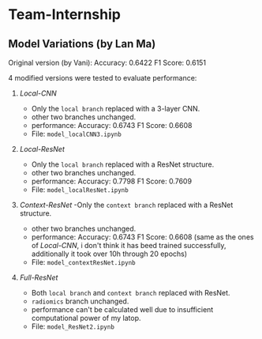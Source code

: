 # Team-Internship

## Model Variations (by Lan Ma)
Original version (by Vani): Accuracy: 0.6422 F1 Score: 0.6151

4 modified versions were tested to evaluate performance:
1. *Local-CNN*  
   - Only the `local branch` replaced with a 3-layer CNN.  
   - other two branches unchanged.
   - performance:  Accuracy: 0.6743  F1 Score: 0.6608
   - File: `model_localCNN3.ipynb`

2. *Local-ResNet*
   - Only the `local branch` replaced with a ResNet structure.  
   - other two branches unchanged.
   - performance:  Accuracy: 0.7798  F1 Score: 0.7609
   - File: `model_localResNet.ipynb`

3. *Context-ResNet* 
   -Only the `context branch` replaced with a ResNet structure.  
   - other two branches unchanged.
   - performance: Accuracy: 0.6743 F1 Score: 0.6608 (same as the ones of *Local-CNN*, i don't think it has beed trained successfully, additionally it took over 10h through 20 epochs)
   - File: `model_contextResNet.ipynb`

4. *Full-ResNet*
   - Both `local branch` and `context branch` replaced with ResNet.  
   - `radiomics` branch unchanged.
   - performance can't be calculated well due to insufficient computational power of my latop.
   - File: `model_ResNet2.ipynb`
